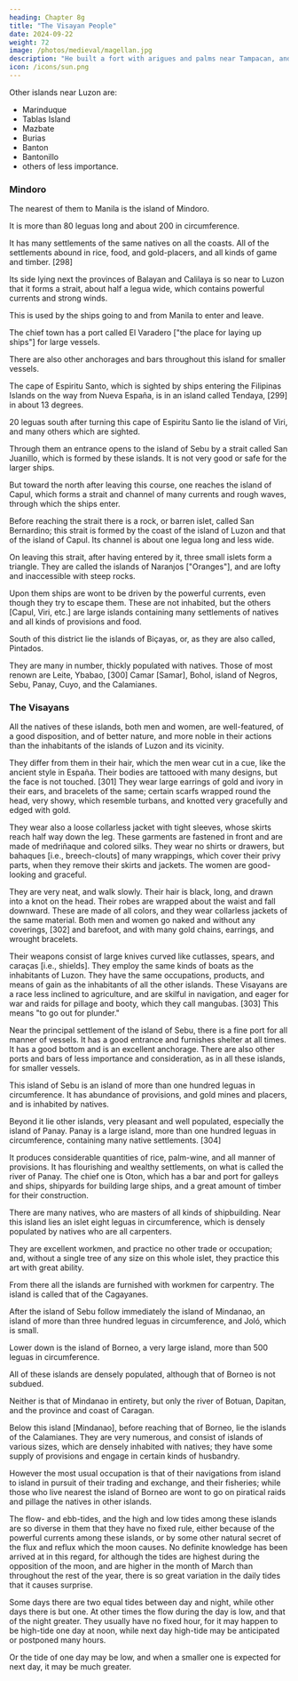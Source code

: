 ```yaml
---
heading: Chapter 8g
title: "The Visayan People"
date: 2024-09-22
weight: 72
image: /photos/medieval/magellan.jpg
description: "He built a fort with arigues and palms near Tampacan, and founded a Spanish settlement which he named Murcia"
icon: /icons/sun.png
---
```


<!-- Quite near this large island of Luzon, many other islands, large and small, are located; they are inhabited by the same natives as Luzon, who have gold placers, sowed fields, and their trading.  -->


Other islands near Luzon are:
- Marinduque
- Tablas Island
- Mazbate
- Burias
- Banton
- Bantonillo
- others of less importance. 


### Mindoro

The nearest of them to Manila is the island of Mindoro.

It is more than 80 leguas long and about 200 in circumference.

It has many settlements of the same natives on all the coasts. All of the settlements abound in rice, food, and gold-placers, and all kinds of game and timber. [298]

Its side lying next the provinces of Balayan and Calilaya is so near to Luzon that it forms a strait, about half a legua wide, which contains powerful currents and strong winds.

This is used by the ships going to and from Manila to enter and leave. 

<!-- The winds and currents there are very strong. -->

<!-- It is . In that part is the chief town of this island of Mindoro. It -->

The chief town has a port called El Varadero ["the place for laying up ships"] for large vessels. 

There are also other anchorages and bars throughout this island for smaller vessels. 


The cape of Espiritu Santo, which is sighted by ships entering the Filipinas Islands on the way from Nueva España, is in an island called Tendaya, [299] in about 13 degrees.

20 leguas south after turning this cape of Espiritu Santo lie the island of Viri, and many others which are sighted. 

Through them an entrance opens to the island of Sebu by a strait called San Juanillo, which is formed by these islands. It is not very good or safe for the larger ships.

But toward the north after leaving this course, one reaches the island of Capul, which forms a strait and channel of many currents and rough waves, through which the ships enter. 

Before reaching the strait there is a rock, or barren islet, called San Bernardino; this strait is formed by the coast of the island of Luzon and that of the island of Capul. Its channel is about one legua long and less wide.

On leaving this strait, after having entered by it, three small islets form a triangle. They are called the islands of Naranjos ["Oranges"], and are lofty and inaccessible with steep rocks. 

Upon them ships are wont to be driven by the powerful currents, even though they try to escape them. These are not inhabited, but the others [Capul, Viri, etc.] are large islands containing many settlements of natives and all kinds of provisions and food.

South of this district lie the islands of Biçayas, or, as they are also called, Pintados. 

They are many in number, thickly populated with natives. Those of most renown are Leite, Ybabao, [300] Camar [Samar], Bohol, island of Negros, Sebu, Panay, Cuyo, and the Calamianes. 


### The Visayans

All the natives of these islands, both men and women, are well-featured, of a good disposition, and of better nature, and more noble in their actions than the inhabitants of the islands of Luzon and its vicinity.

They differ from them in their hair, which the men wear cut in a cue, like the ancient style in España. Their bodies are tattooed with many designs, but the face is not touched. [301] They wear large earrings of gold and ivory in their ears, and bracelets of the same; certain scarfs wrapped round the head, very showy, which resemble turbans, and knotted very gracefully and edged with gold.

They wear also a loose collarless jacket with tight sleeves, whose skirts reach half way down the leg. These garments are fastened in front and are made of medriñaque and colored silks. They wear no shirts or drawers, but bahaques [i.e., breech-clouts] of many wrappings, which cover their privy parts, when they remove their skirts and jackets. The women are good-looking and graceful. 

They are very neat, and walk slowly. Their hair is black, long, and drawn into a knot on the head. Their robes are wrapped about the waist and fall downward. These are made of all colors, and they wear collarless jackets of the same material. Both men and women go naked and without any coverings, [302] and barefoot, and with many gold chains, earrings, and wrought bracelets.

Their weapons consist of large knives curved like cutlasses, spears, and caraças [i.e., shields]. They employ the same kinds of boats as the inhabitants of Luzon. They have the same occupations, products, and means of gain as the inhabitants of all the other islands. These Visayans are a race less inclined to agriculture, and are skilful in navigation, and eager for war and raids for pillage and booty, which they call mangubas. [303] This means "to go out for plunder."

Near the principal settlement of the island of Sebu, there is a fine port for all manner of vessels. It has a good entrance and furnishes shelter at all times. It has a good bottom and is an excellent anchorage. There are also other ports and bars of less importance and consideration, as in all these islands, for smaller vessels.

This island of Sebu is an island of more than one hundred leguas in circumference. It has abundance of provisions, and gold mines and placers, and is inhabited by natives.

Beyond it lie other islands, very pleasant and well populated, especially the island of Panay. Panay is a large island, more than one hundred leguas in circumference, containing many native settlements. [304] 

It produces considerable quantities of rice, palm-wine, and all manner of provisions. It has flourishing and wealthy settlements, on what is called the river of Panay. The chief one is Oton, which has a bar and port for galleys and ships, shipyards for building large ships, and a great amount of timber for their construction. 

There are many natives, who are masters of all kinds of shipbuilding. Near this island lies an islet eight leguas in circumference, which is densely populated by natives who are all carpenters.

They are excellent workmen, and practice no other trade or occupation; and, without a single tree of any size on this whole islet, they practice this art with great ability. 

From there all the islands are furnished with workmen for carpentry. The island is called that of the Cagayanes.

After the island of Sebu follow immediately the island of Mindanao, an island of more than three hundred leguas in circumference, and Joló, which is small.

Lower down is the island of Borneo, a very large island, more than 500 leguas in circumference. 

All of these islands are densely populated, although that of Borneo is not subdued. 

Neither is that of Mindanao in entirety, but only the river of Botuan, Dapitan, and the province and coast of Caragan.

Below this island [Mindanao], before reaching that of Borneo, lie the islands of the Calamianes. They are very numerous, and consist of islands of various sizes, which are densely inhabited with natives; they have some supply of provisions and engage in certain kinds of husbandry. 

However the most usual occupation is that of their navigations from island to island in pursuit of their trading and exchange, and their fisheries; while those who live nearest the island of Borneo are wont to go on piratical raids and pillage the natives in other islands.

The flow- and ebb-tides, and the high and low tides among these islands are so diverse in them that they have no fixed rule, either because of the powerful currents among these islands, or by some other natural secret of the flux and reflux which the moon causes. No definite knowledge has been arrived at in this regard, for although the tides are highest during the opposition of the moon, and are higher in the month of March than throughout the rest of the year, there is so great variation in the daily tides that it causes surprise.

Some days there are two equal tides between day and night, while other days there is but one. At other times the flow during the day is low, and that of the night greater. They usually have no fixed hour, for it may happen to be high-tide one day at noon, while next day high-tide may be anticipated or postponed many hours.

Or the tide of one day may be low, and when a smaller one is expected for next day, it may be much greater.
